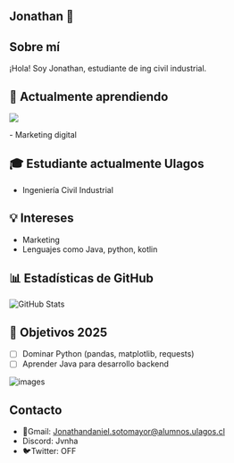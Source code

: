 ## Jonathan 🐒


## Sobre mí

¡Hola! Soy Jonathan, estudiante de ing civil industrial.

## 🌱 Actualmente aprendiendo
  <a href="https://skillicons.dev">
    <img src="https://skillicons.dev/icons?i=py,java,kotlin" />
  </a>
</p>
- Marketing digital


## 🎓 Estudiante actualmente Ulagos
- Ingeniería Civil Industrial

## 💡 Intereses
- Marketing
- Lenguajes como Java, python, kotlin



## 📊 Estadísticas de GitHub

![GitHub Stats](https://github-readme-stats.vercel.app/api?username=jonathan&show_icons=true&theme=radical)

## 🎯 Objetivos 2025

- [ ] Dominar Python (pandas, matplotlib, requests)
- [ ] Aprender Java para desarrollo backend

![images](https://github.com/user-attachments/assets/4df37f0d-1c7b-46e6-b3fc-ffe0fa2c90ce)

## Contacto
- 📧Gmail: Jonathandaniel.sotomayor@alumnos.ulagos.cl
- Discord: Jvnha
- 🐦Twitter: OFF
